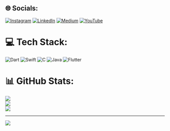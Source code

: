 
## 🌐 Socials:
[![Instagram](https://img.shields.io/badge/Instagram-%23E4405F.svg?logo=Instagram&logoColor=white)](https://instagram.com/kadiirhocaoglu) [![LinkedIn](https://img.shields.io/badge/LinkedIn-%230077B5.svg?logo=linkedin&logoColor=white)](https://linkedin.com/in/kadiirhocaoglu) [![Medium](https://img.shields.io/badge/Medium-12100E?logo=medium&logoColor=white)](https://medium.com/@kadiirhocaoglu) [![YouTube](https://img.shields.io/badge/YouTube-%23FF0000.svg?logo=YouTube&logoColor=white)](https://youtube.com/@kadiirhocaogluswift) 

# 💻 Tech Stack:
![Dart](https://img.shields.io/badge/dart-%230175C2.svg?style=for-the-badge&logo=dart&logoColor=white) ![Swift](https://img.shields.io/badge/swift-F54A2A?style=for-the-badge&logo=swift&logoColor=white) ![C](https://img.shields.io/badge/c-%2300599C.svg?style=for-the-badge&logo=c&logoColor=white) ![Java](https://img.shields.io/badge/java-%23ED8B00.svg?style=for-the-badge&logo=java&logoColor=white) ![Flutter](https://img.shields.io/badge/Flutter-%2302569B.svg?style=for-the-badge&logo=Flutter&logoColor=white)
# 📊 GitHub Stats:
![](https://github-readme-stats.vercel.app/api?username=kadiirhocaoglu&theme=default&hide_border=false&include_all_commits=false&count_private=false)<br/>
![](https://github-readme-streak-stats.herokuapp.com/?user=kadiirhocaoglu&theme=default&hide_border=false)<br/>
![](https://github-readme-stats.vercel.app/api/top-langs/?username=kadiirhocaoglu&theme=default&hide_border=false&include_all_commits=false&count_private=false&layout=compact)

---
[![](https://visitcount.itsvg.in/api?id=kadiirhocaoglu&icon=0&color=0)](https://visitcount.itsvg.in)

<!-- Proudly created with GPRM ( https://gprm.itsvg.in ) -->
